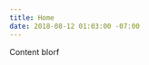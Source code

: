 ```yaml
---
title: Home
date: 2018-08-12 01:03:00 -07:00
---
```


Content blorf

<script>
  console.log('blargh');
</script>
